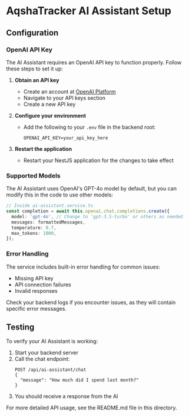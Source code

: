 # AqshaTracker AI Assistant Setup

## Configuration

### OpenAI API Key

The AI Assistant requires an OpenAI API key to function properly. Follow these steps to set it up:

1. **Obtain an API key**
   - Create an account at [OpenAI Platform](https://platform.openai.com)
   - Navigate to your API keys section
   - Create a new API key

2. **Configure your environment**
   - Add the following to your `.env` file in the backend root:
     ```
     OPENAI_API_KEY=your_api_key_here
     ```

3. **Restart the application**
   - Restart your NestJS application for the changes to take effect

### Supported Models

The AI Assistant uses OpenAI's GPT-4o model by default, but you can modify this in the code to use other models:

```typescript
// Inside ai-assistant.service.ts
const completion = await this.openai.chat.completions.create({
  model: 'gpt-4o', // Change to 'gpt-3.5-turbo' or others as needed
  messages: formattedMessages,
  temperature: 0.7,
  max_tokens: 1000,
});
```

### Error Handling

The service includes built-in error handling for common issues:

- Missing API key
- API connection failures
- Invalid responses

Check your backend logs if you encounter issues, as they will contain specific error messages.

## Testing

To verify your AI Assistant is working:

1. Start your backend server
2. Call the chat endpoint:
   ```
   POST /api/ai-assistant/chat
   {
     "message": "How much did I spend last month?"
   }
   ```
3. You should receive a response from the AI

For more detailed API usage, see the README.md file in this directory. 